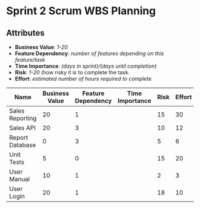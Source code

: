 # Sprint 2 Scrum WBS Planning

## Attributes
 - **Business Value**: _1-20_
 - **Feature Dependency**: _number of features depending on this feature/task_
 - **Time Importance**: _(days in sprint)/(days until completion)_
 - **Risk**: _1-20_ (how risky it is to complete the task.
 - **Effort**: _estimated number of hours required to complete_

| Name              | Business Value | Feature Dependency | Time Importance | Risk    | Effort |
| ----------------- | -------------- | ----------------   | --------------- | ------- | ------ |
| Sales Reporting   | 20             | 1                  |                 | 15      | 30     |
| Sales API         | 20             | 3                  |                 | 10      | 12     | 
| Report Database   | 0              | 3                  |                 | 5       | 6      |
| Unit Tests        | 5              | 0                  |                 | 15      | 20     |
| User Manual       | 10             | 1                  |                 | 2       | 3      |
| User Login        | 20             | 1                  |                 | 18      | 10     |